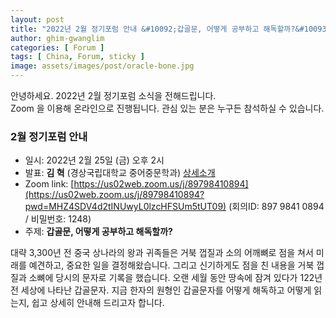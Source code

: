 ```yaml
---
layout: post
title: "2022년 2월 정기포럼 안내 &#10092;갑골문, 어떻게 공부하고 해독할까?&#10093;"
author: ghim-gwanglim
categories: [ Forum ]
tags: [ China, Forum, sticky ]
image: assets/images/post/oracle-bone.jpg
---
```


안녕하세요. 2022년 2월 정기포럼 소식을 전해드립니다.<br> 
Zoom 을 이용해 온라인으로 진행됩니다. 관심 있는 분은 누구든 참석하실 수 있습니다. 

### 2월 정기포럼 안내
- 일시: 2022년 2월 25일 (금) 오후 2시
- 발표: __김  혁__ (경상국립대학교 중어중문학과) [상세소개](/author-hkim)
- Zoom link: [https://us02web.zoom.us/j/89798410894](https://us02web.zoom.us/j/89798410894?pwd=MHZ4SDV4d2tINUwyL0lzcHFSUm5tUT09) 
  (회의ID: 897 9841 0894 / 비밀번호: 1248)
- 주제: __갑골문, 어떻게 공부하고 해독할까?__

대략 3,300년 전 중국 상나라의 왕과 귀족들은 거북 껍질과 소의 어깨뼈로 점을 쳐서 미래를 예견하고, 중요한 일을 결정해왔습니다. 그리고 신기하게도 점을 친 내용을 거북 껍질과 소뼈에 당시의 문자로 기록을 했습니다. 오랜 세월 동안 땅속에 잠겨 있다가 122년 전 세상에 나타난 갑골문자. 지금 한자의 원형인 갑골문자를 어떻게 해독하고 어떻게 읽는지, 쉽고 상세히 안내해 드리고자 합니다.
